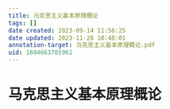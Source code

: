 ```yaml
---
title: 马克思主义基本原理概论
tags: []
date created: 2023-09-14 11:56:25
date updated: 2023-11-28 10:48:01
annotation-target: 马克思主义基本原理概论.pdf
uid: 1694663785961
---
```


# 马克思主义基本原理概论
